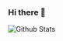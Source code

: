 ### Hi there 👋

![Github Stats](https://github-readme-stats.vercel.app/api?username=caedenph&count_private=true&show_icons=true&include_all_commits=true)
